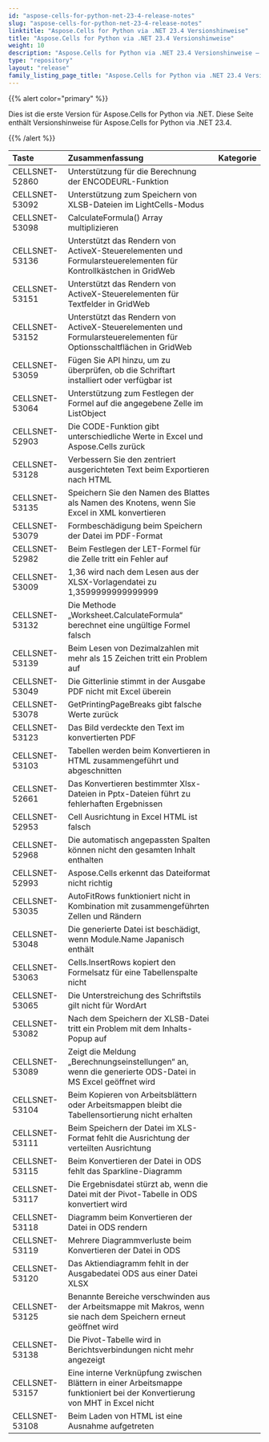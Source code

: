```yaml
---
id: "aspose-cells-for-python-net-23-4-release-notes"
slug: "aspose-cells-for-python-net-23-4-release-notes"
linktitle: "Aspose.Cells for Python via .NET 23.4 Versionshinweise"
title: "Aspose.Cells for Python via .NET 23.4 Versionshinweise"
weight: 10
description: "Aspose.Cells for Python via .NET 23.4 Versionshinweise – the latest updates and fixes."
type: "repository"
layout: "release"
family_listing_page_title: "Aspose.Cells for Python via .NET 23.4 Versionshinweise"
---
```

{{% alert color="primary" %}} 

Dies ist die erste Version für Aspose.Cells for Python via .NET.
Diese Seite enthält Versionshinweise für Aspose.Cells for Python via .NET 23.4.

{{% /alert %}} 

|**Taste**|**Zusammenfassung**|**Kategorie**|
| :- | :- | :- |
|CELLSNET-52860|Unterstützung für die Berechnung der ENCODEURL-Funktion|
|CELLSNET-53092|Unterstützung zum Speichern von XLSB-Dateien im LightCells-Modus|
|CELLSNET-53098|CalculateFormula() Array multiplizieren|
|CELLSNET-53136|Unterstützt das Rendern von ActiveX-Steuerelementen und Formularsteuerelementen für Kontrollkästchen in GridWeb|
|CELLSNET-53151|Unterstützt das Rendern von ActiveX-Steuerelementen für Textfelder in GridWeb|
|CELLSNET-53152|Unterstützt das Rendern von ActiveX-Steuerelementen und Formularsteuerelementen für Optionsschaltflächen in GridWeb|
|CELLSNET-53059|Fügen Sie API hinzu, um zu überprüfen, ob die Schriftart installiert oder verfügbar ist|
|CELLSNET-53064|Unterstützung zum Festlegen der Formel auf die angegebene Zelle im ListObject|
|CELLSNET-52903|Die CODE-Funktion gibt unterschiedliche Werte in Excel und Aspose.Cells zurück|
|CELLSNET-53128|Verbessern Sie den zentriert ausgerichteten Text beim Exportieren nach HTML|
|CELLSNET-53135|Speichern Sie den Namen des Blattes als Namen des Knotens, wenn Sie Excel in XML konvertieren|
|CELLSNET-53079|Formbeschädigung beim Speichern der Datei im PDF-Format|
|CELLSNET-52982|Beim Festlegen der LET-Formel für die Zelle tritt ein Fehler auf|
|CELLSNET-53009|1,36 wird nach dem Lesen aus der XLSX-Vorlagendatei zu 1,3599999999999999|
|CELLSNET-53132|Die Methode „Worksheet.CalculateFormula“ berechnet eine ungültige Formel falsch|
|CELLSNET-53139|Beim Lesen von Dezimalzahlen mit mehr als 15 Zeichen tritt ein Problem auf|
|CELLSNET-53049|Die Gitterlinie stimmt in der Ausgabe PDF nicht mit Excel überein|
|CELLSNET-53078|GetPrintingPageBreaks gibt falsche Werte zurück|
|CELLSNET-53123| Das Bild verdeckte den Text im konvertierten PDF|
|CELLSNET-53103|Tabellen werden beim Konvertieren in HTML zusammengeführt und abgeschnitten|
|CELLSNET-52661|Das Konvertieren bestimmter Xlsx-Dateien in Pptx-Dateien führt zu fehlerhaften Ergebnissen|
|CELLSNET-52953| Cell Ausrichtung in Excel HTML ist falsch|
|CELLSNET-52968|Die automatisch angepassten Spalten können nicht den gesamten Inhalt enthalten|
|CELLSNET-52993|Aspose.Cells erkennt das Dateiformat nicht richtig|
|CELLSNET-53035|AutoFitRows funktioniert nicht in Kombination mit zusammengeführten Zellen und Rändern|
|CELLSNET-53048| Die generierte Datei ist beschädigt, wenn Module.Name Japanisch enthält|
|CELLSNET-53063|Cells.InsertRows kopiert den Formelsatz für eine Tabellenspalte nicht|
|CELLSNET-53065|Die Unterstreichung des Schriftstils gilt nicht für WordArt|
|CELLSNET-53082|Nach dem Speichern der XLSB-Datei tritt ein Problem mit dem Inhalts-Popup auf|
|CELLSNET-53089|Zeigt die Meldung „Berechnungseinstellungen“ an, wenn die generierte ODS-Datei in MS Excel geöffnet wird|
|CELLSNET-53104|Beim Kopieren von Arbeitsblättern oder Arbeitsmappen bleibt die Tabellensortierung nicht erhalten|
|CELLSNET-53111|Beim Speichern der Datei im XLS-Format fehlt die Ausrichtung der verteilten Ausrichtung|
|CELLSNET-53115|Beim Konvertieren der Datei in ODS fehlt das Sparkline-Diagramm|
|CELLSNET-53117|Die Ergebnisdatei stürzt ab, wenn die Datei mit der Pivot-Tabelle in ODS konvertiert wird|
|CELLSNET-53118|Diagramm beim Konvertieren der Datei in ODS rendern|
|CELLSNET-53119|Mehrere Diagrammverluste beim Konvertieren der Datei in ODS|
|CELLSNET-53120|Das Aktiendiagramm fehlt in der Ausgabedatei ODS aus einer Datei XLSX|
|CELLSNET-53125|Benannte Bereiche verschwinden aus der Arbeitsmappe mit Makros, wenn sie nach dem Speichern erneut geöffnet wird|
|CELLSNET-53138|Die Pivot-Tabelle wird in Berichtsverbindungen nicht mehr angezeigt|
|CELLSNET-53157|Eine interne Verknüpfung zwischen Blättern in einer Arbeitsmappe funktioniert bei der Konvertierung von MHT in Excel nicht|
|CELLSNET-53108|Beim Laden von HTML ist eine Ausnahme aufgetreten|
